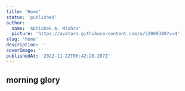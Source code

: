 ```yaml
---
title: 'Home'
status: 'published'
author:
  name: 'Abhishek A. Mishra'
  picture: 'https://avatars.githubusercontent.com/u/52009380?v=4'
slug: 'home'
description: ''
coverImage: ''
publishedAt: '2022-11-22T00:42:20.287Z'
---
```


## morning glory

